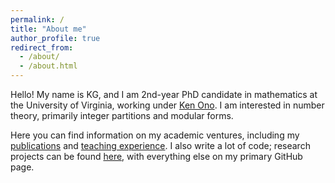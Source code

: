 ```yaml
---
permalink: /
title: "About me"
author_profile: true
redirect_from: 
  - /about/
  - /about.html
---
```


Hello! My name is KG, and I am 2nd-year PhD candidate in mathematics at the University of Virginia, working under [Ken Ono](https://uva.theopenscholar.com/ken-ono). I am interested in number theory, primarily integer partitions and modular forms.

Here you can find information on my academic ventures, including my [publications](https://kg583.github.io/publications/) and [teaching experience](https://kg583.github.io/teaching/). I also write a lot of code; research projects can be found [here](https://github.com/kg583/sagemath-projects), with everything else on my primary GitHub page.
